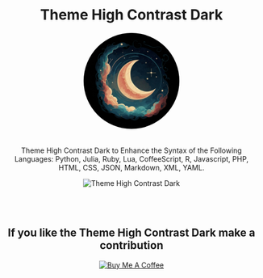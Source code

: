 <div align="center">

# Theme High Contrast Dark

<img src="https://raw.githubusercontent.com/J-D-S-E/Theme-High-Contrast-Dark/main/icon.png" height="190px" width="190px" style="border-radius:50%;">

<br>
<br>


Theme High Contrast Dark to Enhance the Syntax of the Following Languages: Python, Julia, Ruby, Lua, CoffeeScript, R, Javascript, PHP, HTML, CSS, JSON, Markdown, XML, YAML.


![Theme High Contrast Dark](https://bit.ly/3yIYoFp)


<br>
<br>

## If you like the Theme High Contrast Dark make a contribution

<a href="https://www.buymeacoffee.com/JDSE" target="_blank"><img src="https://cdn.buymeacoffee.com/buttons/v2/default-yellow.png" alt="Buy Me A Coffee" style="height: 60px !important;width: 217px !important;" ></a>

</div>

<br>

